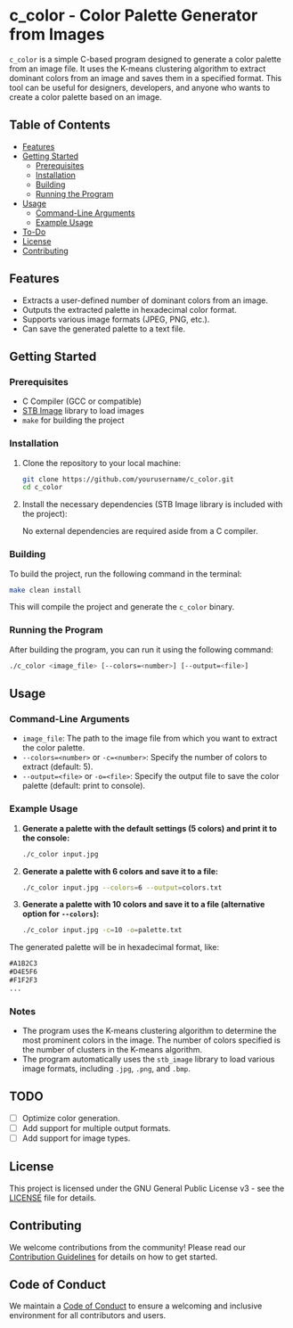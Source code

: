 # c_color - Color Palette Generator from Images

`c_color` is a simple C-based program designed to generate a color palette from an image file. It uses the K-means clustering algorithm to extract dominant colors from an image and saves them in a specified format. This tool can be useful for designers, developers, and anyone who wants to create a color palette based on an image.

## Table of Contents

- [Features](#features)
- [Getting Started](#getting-started)
  - [Prerequisites](#prerequisites)
  - [Installation](#installation)
  - [Building](#building)
  - [Running the Program](#running-the-program)
- [Usage](#usage)
  - [Command-Line Arguments](#command-line-arguments)
  - [Example Usage](#example-usage)
- [To-Do](#to-do)
- [License](#license)
- [Contributing](#contributing)

## Features

- Extracts a user-defined number of dominant colors from an image.
- Outputs the extracted palette in hexadecimal color format.
- Supports various image formats (JPEG, PNG, etc.).
- Can save the generated palette to a text file.

## Getting Started

### Prerequisites

- C Compiler (GCC or compatible)
- [STB Image](https://github.com/nothings/stb) library to load images
- `make` for building the project

### Installation

1. Clone the repository to your local machine:

   ```bash
   git clone https://github.com/yourusername/c_color.git
   cd c_color
   ```

2. Install the necessary dependencies (STB Image library is included with the project):

   No external dependencies are required aside from a C compiler.

### Building

To build the project, run the following command in the terminal:

```bash
make clean install
```

This will compile the project and generate the `c_color` binary.

### Running the Program

After building the program, you can run it using the following command:

```bash
./c_color <image_file> [--colors=<number>] [--output=<file>]
```

## Usage

### Command-Line Arguments

- `image_file`: The path to the image file from which you want to extract the color palette.
- `--colors=<number>` or `-c=<number>`: Specify the number of colors to extract (default: 5).
- `--output=<file>` or `-o=<file>`: Specify the output file to save the color palette (default: print to console).

### Example Usage

1. **Generate a palette with the default settings (5 colors) and print it to the console:**

   ```bash
   ./c_color input.jpg
   ```

2. **Generate a palette with 6 colors and save it to a file:**

   ```bash
   ./c_color input.jpg --colors=6 --output=colors.txt
   ```

3. **Generate a palette with 10 colors and save it to a file (alternative option for `--colors`):**

   ```bash
   ./c_color input.jpg -c=10 -o=palette.txt
   ```

The generated palette will be in hexadecimal format, like:

```txt
#A1B2C3
#D4E5F6
#F1F2F3
...
```

### Notes

- The program uses the K-means clustering algorithm to determine the most prominent colors in the image. The number of colors specified is the number of clusters in the K-means algorithm.
- The program automatically uses the `stb_image` library to load various image formats, including `.jpg`, `.png`, and `.bmp`.

## TODO

- [ ] Optimize color generation.
- [ ] Add support for multiple output formats.
- [ ] Add support for image types.

## License

This project is licensed under the GNU General Public License v3 - see the [LICENSE](LICENSE.md) file for details.

## Contributing

We welcome contributions from the community! Please read our [Contribution Guidelines](CONTRIBUTING.md) for details on how to get started.

## Code of Conduct

We maintain a [Code of Conduct](CODE_OF_CONDUCT.md) to ensure a welcoming and inclusive environment for all contributors and users.
